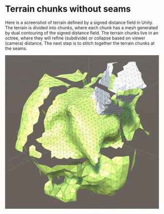 # Terrain chunks without seams

Here is a screenshot of terrain defined by a signed distance field in Unity. The terrain is divided into chunks, where each chunk has a mesh generated by dual contouring of the signed distance field. The terrain chunks live in an octree, where they will refine (subdivide) or collapse based on viewer (camera) distance. The next step is to stitch together the terrain chunks at the seams.

![Terrain chunks without seams](unseamly.png)
